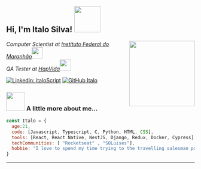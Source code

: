 <h2> Hi, I'm Italo Silva! <img src="https://media0.giphy.com/media/XDd8jo4U5tQBtQEekN/giphy.gif?cid=6c09b952t06i97fuzrf8ns14qsvtber8ou9nietxc1d2dwms&rid=giphy.gif&ct=s" width="70"></h2>
<img align='right' src="https://c.tenor.com/P0yMYP7HnYUAAAAd/viktor-arcane-arcane.gif" width="175">
<p><em>Computer Scientist at <a href="https://portal.ifma.edu.br/inicio/">Instituto Federal do Maranhão</a><img src="https://media.giphy.com/media/fYSnHlufseco8Fh93Z/giphy.gif" width="30"></br>QA Tester at <a href="http://www.hapvida.com.br/site/">HapVida</a><img src="https://media.giphy.com/media/WUlplcMpOCEmTGBtBW/giphy.gif" width="30"> 
</em></p>

[![Linkedin: italoScript](https://img.shields.io/badge/-italoScript-blue?style=flat-square&logo=Linkedin&logoColor=white&link=https://www.linkedin.com/in/italoScript/)](https://www.linkedin.com/in/italoScript/)
[![GitHub Italo](https://img.shields.io/github/followers/italoscript?label=follow&style=social)](https://github.com/italoScript)


### <img src="https://media.giphy.com/media/VgCDAzcKvsR6OM0uWg/giphy.gif" width="50"> A little more about me...  

```javascript
const Italo = {
  age:21,
  code: [Javascript, Typescript, C, Python, HTML, CSS],
  tools: [React, React Native, NestJS, Django, Redux, Docker, Cypress],
  techCommunities: [ "Rocketseat" , "SOLuises"],
  hobbie: "I love to spend my time trying to the travelling salesman problem"
}
```
---



<!-- 
<div align="center">
	<br>
		<img src="https://raw.githubusercontent.com/wrapperup/wrapperup/02392f15f4755a6c38d171f4e72d40ee89a91d75/good-times.svg" width="400px">
	<br>
</div> -->

<!--
**ItaloScript/italoScript** is a ✨ _special_ ✨ repository because its `README.md` (this file) appears on your GitHub profile.

Here are some ideas to get you started:

- 🔭 I’m currently working on ...
- 🌱 I’m currently learning ...
- 👯 I’m looking to collaborate on ...
- 🤔 I’m looking for help with ...
- 💬 Ask me about ...
- 📫 How to reach me: ...
- 😄 Pronouns: ...
- ⚡ Fun fact: ...
-->
